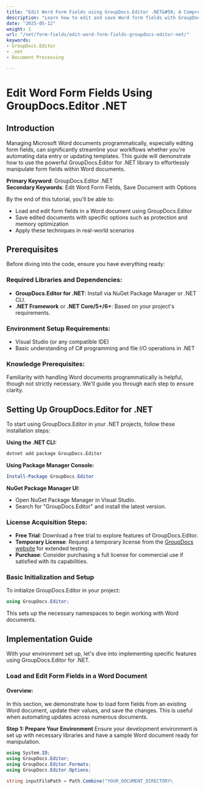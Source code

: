 ```yaml
---
title: "Edit Word Form Fields using GroupDocs.Editor .NET&#58; A Comprehensive Guide"
description: "Learn how to edit and save Word form fields with GroupDocs.Editor for .NET. Streamline document management processes efficiently."
date: "2025-05-12"
weight: 1
url: "/net/form-fields/edit-word-form-fields-groupdocs-editor-net/"
keywords:
- GroupDocs.Editor
- .net
- Document Processing

---
```



# Edit Word Form Fields Using GroupDocs.Editor .NET

## Introduction

Managing Microsoft Word documents programmatically, especially editing form fields, can significantly streamline your workflows whether you're automating data entry or updating templates. This guide will demonstrate how to use the powerful GroupDocs.Editor for .NET library to effortlessly manipulate form fields within Word documents.

**Primary Keyword**: GroupDocs.Editor .NET  
**Secondary Keywords**: Edit Word Form Fields, Save Document with Options

By the end of this tutorial, you'll be able to:
- Load and edit form fields in a Word document using GroupDocs.Editor
- Save edited documents with specific options such as protection and memory optimization
- Apply these techniques in real-world scenarios

## Prerequisites

Before diving into the code, ensure you have everything ready:

### Required Libraries and Dependencies:
- **GroupDocs.Editor for .NET**: Install via NuGet Package Manager or .NET CLI.
- **.NET Framework** or **.NET Core/5+/6+**: Based on your project's requirements.

### Environment Setup Requirements:
- Visual Studio (or any compatible IDE)
- Basic understanding of C# programming and file I/O operations in .NET

### Knowledge Prerequisites:
Familiarity with handling Word documents programmatically is helpful, though not strictly necessary. We'll guide you through each step to ensure clarity.

## Setting Up GroupDocs.Editor for .NET

To start using GroupDocs.Editor in your .NET projects, follow these installation steps:

**Using the .NET CLI:**

```bash
dotnet add package GroupDocs.Editor
```

**Using Package Manager Console:**

```powershell
Install-Package GroupDocs.Editor
```

**NuGet Package Manager UI:**
- Open NuGet Package Manager in Visual Studio.
- Search for "GroupDocs.Editor" and install the latest version.

### License Acquisition Steps:
- **Free Trial**: Download a free trial to explore features of GroupDocs.Editor.
- **Temporary License**: Request a temporary license from the [GroupDocs website](https://purchase.groupdocs.com/temporary-license) for extended testing.
- **Purchase**: Consider purchasing a full license for commercial use if satisfied with its capabilities.

### Basic Initialization and Setup
To initialize GroupDocs.Editor in your project:
```csharp
using GroupDocs.Editor;
```

This sets up the necessary namespaces to begin working with Word documents.

## Implementation Guide

With your environment set up, let's dive into implementing specific features using GroupDocs.Editor for .NET.

### Load and Edit Form Fields in a Word Document

#### Overview:
In this section, we demonstrate how to load form fields from an existing Word document, update their values, and save the changes. This is useful when automating updates across numerous documents.

**Step 1: Prepare Your Environment**
Ensure your development environment is set up with necessary libraries and have a sample Word document ready for manipulation.

```csharp
using System.IO;
using GroupDocs.Editor;
using GroupDocs.Editor.Formats;
using GroupDocs.Editor.Options;

string inputFilePath = Path.Combine("YOUR_DOCUMENT_DIRECTORY\
